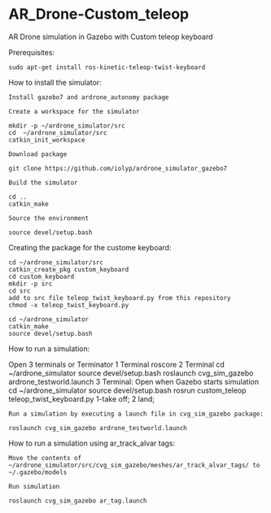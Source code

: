 # AR_Drone-Custom_teleop

AR Drone simulation in Gazebo with Custom teleop keyboard

Prerequisites:

    sudo apt-get install ros-kinetic-teleop-twist-keyboard

How to install the simulator:

    Install gazebo7 and ardrone_autonomy package

    Create a workspace for the simulator

    mkdir -p ~/ardrone_simulator/src
    cd  ~/ardrone_simulator/src
    catkin_init_workspace

    Download package

    git clone https://github.com/iolyp/ardrone_simulator_gazebo7

    Build the simulator

    cd ..
    catkin_make

    Source the environment

    source devel/setup.bash
    
Creating the package for the custome keyboard:
    
    cd ~/ardrone_simulator/src
    catkin_create_pkg custom_keyboard
    cd custom_keyboard
    mkdir -p src
    cd src
    add to src file teleop_twist_keyboard.py from this repository
    chmod -x teleop_twist_keyboard.py
    
    cd ~/ardrone_simulator
    catkin_make
    source devel/setup.bash
    

How to run a simulation:

Open 3 terminals or Terminator
1 Terminal roscore
2 Terminal cd ~/ardrone_simulator
           source devel/setup.bash
           roslaunch cvg_sim_gazebo ardrone_testworld.launch
3 Terminal: Open when Gazebo starts simulation
           cd ~/ardrone_simulator
           source devel/setup.bash
           rosrun custom_teleop teleop_twist_keyboard.py
           1-take off; 2 land;
           

    Run a simulation by executing a launch file in cvg_sim_gazebo package:

    roslaunch cvg_sim_gazebo ardrone_testworld.launch

How to run a simulation using ar_track_alvar tags:

    Move the contents of ~/ardrone_simulator/src/cvg_sim_gazebo/meshes/ar_track_alvar_tags/ to ~/.gazebo/models

    Run simulation

    roslaunch cvg_sim_gazebo ar_tag.launch



